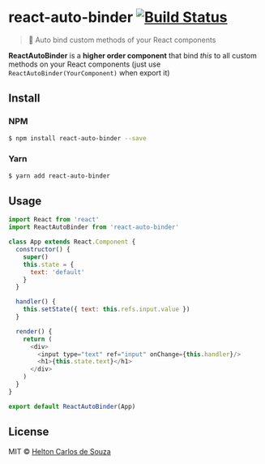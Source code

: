 # react-auto-binder [![Build Status](https://travis-ci.org/helton/react-auto-binder.svg?branch=master)](https://travis-ci.org/helton/react-auto-binder)

> :rocket: Auto bind custom methods of your React components

**ReactAutoBinder** is a **higher order component** that bind *this* to all custom methods on your React components (just use `ReactAutoBinder(YourComponent)` when export it)

## Install

### NPM
```sh
$ npm install react-auto-binder --save
```

### Yarn
```sh
$ yarn add react-auto-binder
```

## Usage

```js
import React from 'react'
import ReactAutoBinder from 'react-auto-binder'

class App extends React.Component {
  constructor() {
    super()
    this.state = {
      text: 'default'
    }
  }

  handler() {
    this.setState({ text: this.refs.input.value })
  }

  render() {
    return (
      <div>
        <input type="text" ref="input" onChange={this.handler}/>
        <h1>{this.state.text}</h1>
      </div>
    )
  }
}

export default ReactAutoBinder(App)
```


## License

MIT © [Helton Carlos de Souza](http://helton.me)